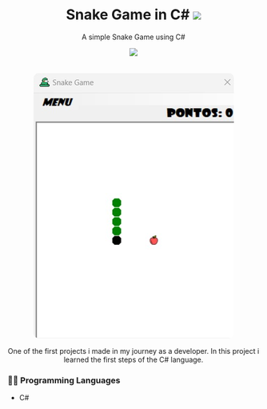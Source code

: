 <h1 align="center">Snake Game in C# <img src="https://img.shields.io/github/v/release/itsmenicky/Snake-Game-in-CSharp.svg?colorB=58839b"></h1>
<p align="center">A simple Snake Game using C#</p>
<div align=center><img src="https://img.shields.io/badge/c%23-%23239120.svg?style=for-the-badge&logo=c-sharp&logoColor=white"></div>
<br />
<p align="center">
<img style="border-radius: 10px" src="https://github.com/IsolatedThinker117/Snake-Game-in-CSharp/blob/main/img/SnakeGame.jpg">
</p>

<p align=center>One of the first projects i made in my journey as a developer. In this project i learned the first steps of the C# language.</p>

### 👨‍💻 Programming Languages

- C#

